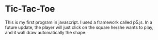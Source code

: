 # Tic-Tac-Toe

This is my first program in javascript. 
I used a framework called p5.js.
In a future update, the player will just click on the square he/she wants to play, and it wall draw automatically the shape.

